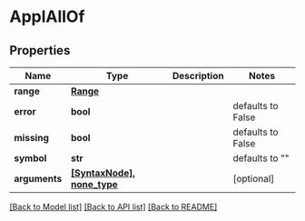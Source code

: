 # ApplAllOf

## Properties
Name | Type | Description | Notes
------------ | ------------- | ------------- | -------------
**range** | [**Range**](Range.md) |  | 
**error** | **bool** |  | defaults to False
**missing** | **bool** |  | defaults to False
**symbol** | **str** |  | defaults to ""
**arguments** | [**[SyntaxNode], none_type**](SyntaxNode.md) |  | [optional] 

[[Back to Model list]](../README.md#documentation-for-models) [[Back to API list]](../README.md#documentation-for-api-endpoints) [[Back to README]](../README.md)



